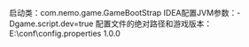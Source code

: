启动类：com.nemo.game.GameBootStrap
IDEA配置JVM参数：-Dgame.script.dev=true
配置文件的绝对路径和游戏版本：E:\conf\config.properties 1.0.0